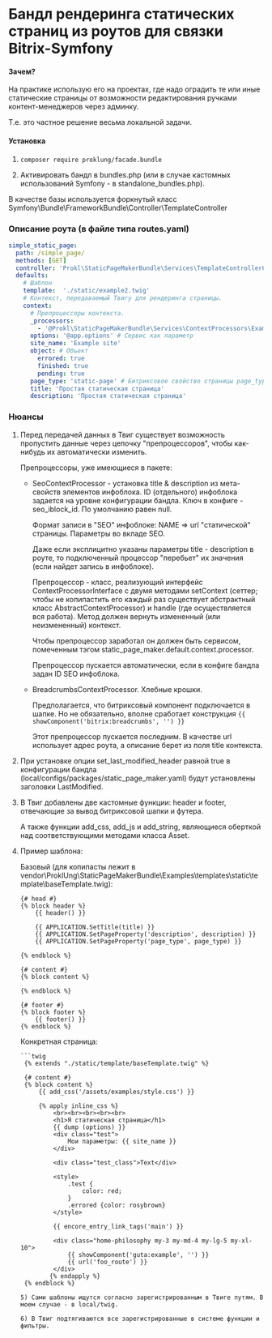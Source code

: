 # Бандл рендеринга статических страниц из роутов для связки Bitrix-Symfony

#### Зачем?    

На практике использую его на проектах, где надо оградить те или иные статические страницы
от возможности редактирования ручками контент-менеджеров через админку.

Т.е. это частное решение весьма локальной задачи.

#### Установка 

1) `composer require proklung/facade.bundle`

2) Активировать бандл в bundles.php (или в случае кастомных использований Symfony - в standalone_bundles.php).

В качестве базы используется форкнутый класс Symfony\Bundle\FrameworkBundle\Controller\TemplateController

### Описание роута (в файле типа routes.yaml)

```yaml
simple_static_page:
  path: /simple_page/
  methods: [GET]
  controller: 'Prokl\StaticPageMakerBundle\Services\TemplateControllerContainerAware::templateAction'
  defaults:
    # Шаблон
    template:  './static/example2.twig'
    # Контекст, передаваемый Твигу для рендеринга страницы.
    context:
      # Препроцессоры контекста.
      _processors:
        - '@Prokl\StaticPageMakerBundle\Services\ContextProcessors\ExampleContextProcessor'
      options: '@app.options' # Сервис как параметр
      site_name: 'Example site'
      object: # Объект
        errored: true
        finished: true
        pending: true
      page_type: 'static-page' # Битриксовое свойство страницы page_type
      title: 'Простая статическая страница'
      description: 'Простая статическая страница'

```

### Нюансы

1) Перед передачей данных в Твиг существует возможность пропустить данные через цепочку
"препроцессоров", чтобы как-нибудь их автоматически изменить.
    
   Препроцессоры, уже имеющиеся в пакете:
   
    - SeoContextProcessor - установка title & description из мета-свойств элементов инфоблока.
       ID (отдельного) инфоблока задается на уровне конфигурации бандла. Ключ в конфиге - seo_iblock_id.
       По умолчанию равен null. 
       
       Формат записи в "SEO" инфоблоке: NAME => url "статической" страницы. Параметры во вкладе SEO.
       
       Даже если эксплицитно указаны параметры title - description в роуте, то подключенный процессор
       "перебьет" их значения (если найдет запись в инфоблоке).
    
       Препроцессор - класс, реализующий интерфейс ContextProcessorInterface с двумя методами setContext
       (сеттер; чтобы не копипастить его каждый раз существует абстрактный класс AbstractContextProcessor) и
       handle (где осуществляется вся работа). Метод должен вернуть измененный (или неизмененный) контекст.
        
       Чтобы препроцессор заработал он должен быть сервисом, помеченным тэгом static_page_maker.default.context.processor.
        
       Препроцессор пускается автоматически, если в конфиге бандла задан ID SEO инфоблока.
    
    - BreadcrumbsContextProcessor. Хлебные крошки.
    
       Предполагается, что битриксовый компонент подключается в шапке. Но не обязательно, вполне сработает конструкция
        `{{ showComponent('bitrix:breadcrumbs', '') }}`  
       
       Этот препроцессор пускается последним. В качестве url использует адрес роута, а описание берет из поля title контекста. 

2) При установке опции set_last_modified_header равной true в конфигурации бандла (local/configs/packages/static_page_maker.yaml)
   будут установлены заголовки LastModified.  
 
3) В Твиг добавлены две кастомные функции: header и footer, отвечающие за вывод битриксовой шапки и футера. 

   А также функции add_css, add_js и add_string, являющиеся оберткой над соответствующими методами класса Asset.
         
4) Пример шаблона:   

    Базовый (для копипасты лежит в vendor\ProklUng\StaticPageMakerBundle\Examples\templates\static\template\baseTemplate.twig):
    
    ```twig
    {# head #}
    {% block header %}
        {{ header() }}
    
        {{ APPLICATION.SetTitle(title) }}
        {{ APPLICATION.SetPageProperty('description', description) }}
        {{ APPLICATION.SetPageProperty('page_type', page_type) }}
    
    {% endblock %}
    
    {# content #}
    {% block content %}
    
    {% endblock %}
    
    {# footer #}
    {% block footer %}
        {{ footer() }}
    {% endblock %} 
   ```      
   
   Конкретная страница:
   
       ```twig
        {% extends "./static/template/baseTemplate.twig" %}
        
        {# content #}
        {% block content %}
            {{ add_css('/assets/examples/style.css') }}
        
            {% apply inline_css %}
                <br><br><br><br><br>
                <h1>Я статическая страница</h1>
                {{ dump (options) }}
                <div class="test">
                    Мои параметры: {{ site_name }}
                </div>
        
                <div class="test_class">Text</div>
        
                <style>
                    .test {
                        color: red;
                    }
                    .errored {color: rosybrown}
                </style>
        
                {{ encore_entry_link_tags('main') }}
        
                <div class="home-philosophy my-3 my-md-4 my-lg-5 my-xl-10">
                    {{ showComponent('guta:example', '') }}
                    {{ url('foo_route') }}
                </div>
               {% endapply %}
        {% endblock %}
      ```  
   5) Сами шаблоны ищутся согласно зарегистрированным в Твиге путям. В моем случае - в local/twig.

   6) В Твиг подтягиваются все зарегистрированные в системе функции и фильтры.
